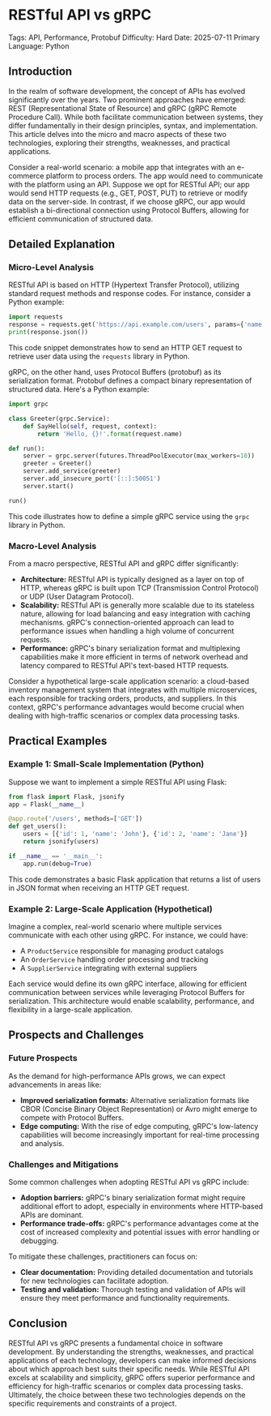 # RESTful API vs gRPC
Tags: API, Performance, Protobuf
Difficulty: Hard
Date: 2025-07-11
Primary Language: Python

## Introduction

In the realm of software development, the concept of APIs has evolved significantly over the years. Two prominent approaches have emerged: REST (Representational State of Resource) and gRPC (gRPC Remote Procedure Call). While both facilitate communication between systems, they differ fundamentally in their design principles, syntax, and implementation. This article delves into the micro and macro aspects of these two technologies, exploring their strengths, weaknesses, and practical applications.

Consider a real-world scenario: a mobile app that integrates with an e-commerce platform to process orders. The app would need to communicate with the platform using an API. Suppose we opt for RESTful API; our app would send HTTP requests (e.g., GET, POST, PUT) to retrieve or modify data on the server-side. In contrast, if we choose gRPC, our app would establish a bi-directional connection using Protocol Buffers, allowing for efficient communication of structured data.

## Detailed Explanation

### Micro-Level Analysis

RESTful API is based on HTTP (Hypertext Transfer Protocol), utilizing standard request methods and response codes. For instance, consider a Python example:
```python
import requests
response = requests.get('https://api.example.com/users', params={'name': 'John'})
print(response.json())
```
This code snippet demonstrates how to send an HTTP GET request to retrieve user data using the `requests` library in Python.

gRPC, on the other hand, uses Protocol Buffers (protobuf) as its serialization format. Protobuf defines a compact binary representation of structured data. Here's a Python example:
```python
import grpc

class Greeter(grpc.Service):
    def SayHello(self, request, context):
        return 'Hello, {}!'.format(request.name)

def run():
    server = grpc.server(futures.ThreadPoolExecutor(max_workers=10))
    greeter = Greeter()
    server.add_service(greeter)
    server.add_insecure_port('[::]:50051')
    server.start()

run()
```
This code illustrates how to define a simple gRPC service using the `grpc` library in Python.

### Macro-Level Analysis

From a macro perspective, RESTful API and gRPC differ significantly:

* **Architecture:** RESTful API is typically designed as a layer on top of HTTP, whereas gRPC is built upon TCP (Transmission Control Protocol) or UDP (User Datagram Protocol).
* **Scalability:** RESTful API is generally more scalable due to its stateless nature, allowing for load balancing and easy integration with caching mechanisms. gRPC's connection-oriented approach can lead to performance issues when handling a high volume of concurrent requests.
* **Performance:** gRPC's binary serialization format and multiplexing capabilities make it more efficient in terms of network overhead and latency compared to RESTful API's text-based HTTP requests.

Consider a hypothetical large-scale application scenario: a cloud-based inventory management system that integrates with multiple microservices, each responsible for tracking orders, products, and suppliers. In this context, gRPC's performance advantages would become crucial when dealing with high-traffic scenarios or complex data processing tasks.

## Practical Examples

### Example 1: Small-Scale Implementation (Python)

Suppose we want to implement a simple RESTful API using Flask:
```python
from flask import Flask, jsonify
app = Flask(__name__)

@app.route('/users', methods=['GET'])
def get_users():
    users = [{'id': 1, 'name': 'John'}, {'id': 2, 'name': 'Jane'}]
    return jsonify(users)

if __name__ == '__main__':
    app.run(debug=True)
```
This code demonstrates a basic Flask application that returns a list of users in JSON format when receiving an HTTP GET request.

### Example 2: Large-Scale Application (Hypothetical)

Imagine a complex, real-world scenario where multiple services communicate with each other using gRPC. For instance, we could have:

* A `ProductService` responsible for managing product catalogs
* An `OrderService` handling order processing and tracking
* A `SupplierService` integrating with external suppliers

Each service would define its own gRPC interface, allowing for efficient communication between services while leveraging Protocol Buffers for serialization. This architecture would enable scalability, performance, and flexibility in a large-scale application.

## Prospects and Challenges

### Future Prospects

As the demand for high-performance APIs grows, we can expect advancements in areas like:

* **Improved serialization formats:** Alternative serialization formats like CBOR (Concise Binary Object Representation) or Avro might emerge to compete with Protocol Buffers.
* **Edge computing:** With the rise of edge computing, gRPC's low-latency capabilities will become increasingly important for real-time processing and analysis.

### Challenges and Mitigations

Some common challenges when adopting RESTful API vs gRPC include:

* **Adoption barriers:** gRPC's binary serialization format might require additional effort to adopt, especially in environments where HTTP-based APIs are dominant.
* **Performance trade-offs:** gRPC's performance advantages come at the cost of increased complexity and potential issues with error handling or debugging.

To mitigate these challenges, practitioners can focus on:

* **Clear documentation:** Providing detailed documentation and tutorials for new technologies can facilitate adoption.
* **Testing and validation:** Thorough testing and validation of APIs will ensure they meet performance and functionality requirements.

## Conclusion

RESTful API vs gRPC presents a fundamental choice in software development. By understanding the strengths, weaknesses, and practical applications of each technology, developers can make informed decisions about which approach best suits their specific needs. While RESTful API excels at scalability and simplicity, gRPC offers superior performance and efficiency for high-traffic scenarios or complex data processing tasks. Ultimately, the choice between these two technologies depends on the specific requirements and constraints of a project.